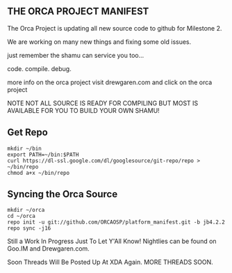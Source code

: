 THE ORCA PROJECT MANIFEST
---------------------------

The Orca Project is updating all new source code to github for Milestone 2.

We are working on many new things and fixing some old issues. 

just remember the shamu can service you too...

code. compile. debug.

more info on the orca project visit drewgaren.com and click on the orca project


NOTE NOT ALL SOURCE IS READY FOR COMPILING BUT MOST IS AVAILABLE FOR YOU TO BUILD YOUR OWN SHAMU!

Get Repo
--------

    mkdir ~/bin
    export PATH=~/bin:$PATH
    curl https://dl-ssl.google.com/dl/googlesource/git-repo/repo > ~/bin/repo
    chmod a+x ~/bin/repo

Syncing the Orca Source
---------------------------------------

    mkdir ~/orca
    cd ~/orca
    repo init -u git://github.com/ORCAOSP/platform_manifest.git -b jb4.2.2
    repo sync -j16



Still a Work In Progress Just To Let Y'All Know! Nightlies can be found on Goo.IM and Drewgaren.com.

Soon Threads Will Be Posted Up At XDA Again. MORE THREADS SOON.
